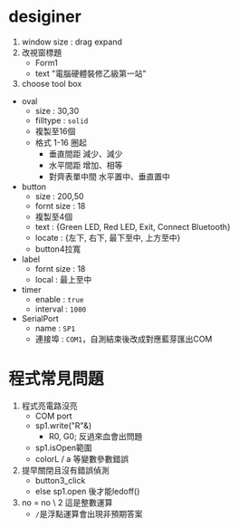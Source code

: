# desiginer
1. window size : drag expand
2. 改視窗標題
   - Form1
   - text  "電腦硬體裝修乙級第一站"
3. choose tool box
- oval 
    - size : 30,30
    - filltype : `solid`
    - 複製至16個
    - 格式 1-16 圈起
      - 垂直間距 減少、減少
      - 水平間距 增加、相等
      - 對齊表單中間 水平置中、垂直置中
- button
    - size : 200,50
    - fornt size : 18
    - 複製至4個
    - text :  {Green LED, Red LED, Exit, Connect Bluetooth}
    - locate : {左下, 右下, 最下至中, 上方至中}
    - button4拉寬
- label 
    - fornt size : 18
    - local : 最上至中
- timer
    - enable : `true`
    - interval : `1000`
- SerialPort
    - name : `SP1` 
    - 連接埠 : `COM1`，自測結束後改成對應藍芽匯出COM
        

# 程式常見問題

1. 程式亮電路沒亮
    - COM port
    - sp1.write("R"&)
        -   R0, G0; 反過來血會出問題
    - sp1.isOpen範圍
    - colorL / a 等變數參數錯誤
2. 提早關閉且沒有錯誤偵測
    - button3_click
    - else sp1.open 後才能ledoff()
3. no = no \ 2 這是整數運算
    - `/`是浮點運算會出現非預期答案
